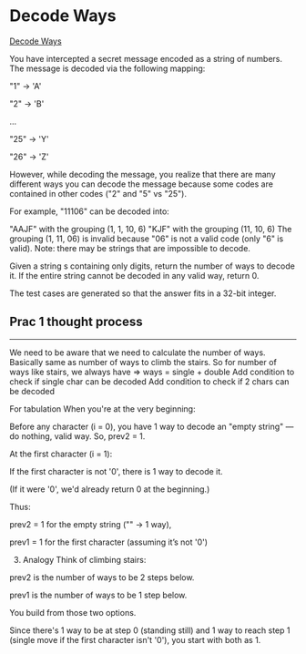 # Decode Ways

[Decode Ways](https://leetcode.com/problems/decode-ways/description/)

You have intercepted a secret message encoded as a string of numbers. The message is decoded via the following mapping:

"1" -> 'A'

"2" -> 'B'

...

"25" -> 'Y'

"26" -> 'Z'

However, while decoding the message, you realize that there are many different ways you can decode the message because some codes are contained in other codes ("2" and "5" vs "25").

For example, "11106" can be decoded into:

"AAJF" with the grouping (1, 1, 10, 6)
"KJF" with the grouping (11, 10, 6)
The grouping (1, 11, 06) is invalid because "06" is not a valid code (only "6" is valid).
Note: there may be strings that are impossible to decode.

Given a string s containing only digits, return the number of ways to decode it. If the entire string cannot be decoded in any valid way, return 0.

The test cases are generated so that the answer fits in a 32-bit integer.

## Prac 1 thought process
------------------------------

We need to be aware that we need to calculate the number of ways. Basically same as number of ways to climb the stairs.
So for number of ways like stairs, we always have => ways = single + double
Add condition to check if single char can be decoded
Add condition to check if 2 chars can be decoded

For tabulation
When you're at the very beginning:

Before any character (i = 0), you have 1 way to decode an "empty string" — do nothing, valid way. So, prev2 = 1.

At the first character (i = 1):

If the first character is not '0', there is 1 way to decode it.

(If it were '0', we'd already return 0 at the beginning.)

Thus:

prev2 = 1 for the empty string ("" → 1 way),

prev1 = 1 for the first character (assuming it’s not '0')

3. Analogy
Think of climbing stairs:

prev2 is the number of ways to be 2 steps below.

prev1 is the number of ways to be 1 step below.

You build from those two options.

Since there's 1 way to be at step 0 (standing still) and 1 way to reach step 1 (single move if the first character isn't '0'), you start with both as 1.